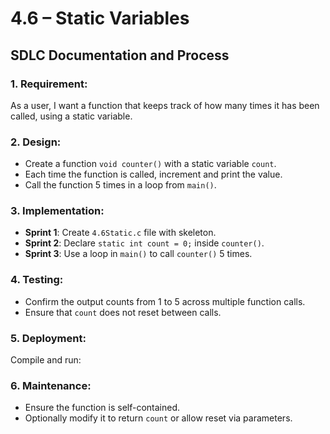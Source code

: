 # 4.6 – Static Variables
## SDLC Documentation and Process

### 1. **Requirement:**
   As a user, I want a function that keeps track of how many times it has been called, using a static variable.

### 2. **Design:**
   - Create a function `void counter()` with a static variable `count`.
   - Each time the function is called, increment and print the value.
   - Call the function 5 times in a loop from `main()`.

### 3. **Implementation:**
   - **Sprint 1**: Create `4.6Static.c` file with skeleton.
   - **Sprint 2**: Declare `static int count = 0;` inside `counter()`.
   - **Sprint 3**: Use a loop in `main()` to call `counter()` 5 times.

### 4. **Testing:**
   - Confirm the output counts from 1 to 5 across multiple function calls.
   - Ensure that `count` does not reset between calls.

### 5. **Deployment:**
   Compile and run:

### 6. **Maintenance:**
- Ensure the function is self-contained.
- Optionally modify it to return `count` or allow reset via parameters.